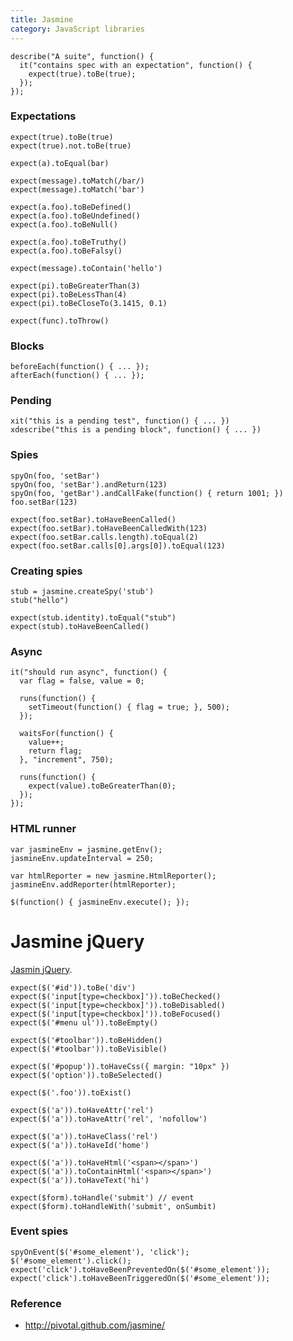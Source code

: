 ```yaml
---
title: Jasmine
category: JavaScript libraries
---
```


    describe("A suite", function() {
      it("contains spec with an expectation", function() {
        expect(true).toBe(true);
      });
    });

### Expectations

    expect(true).toBe(true)
    expect(true).not.toBe(true)

    expect(a).toEqual(bar)

    expect(message).toMatch(/bar/)
    expect(message).toMatch('bar')

    expect(a.foo).toBeDefined()
    expect(a.foo).toBeUndefined()
    expect(a.foo).toBeNull()

    expect(a.foo).toBeTruthy()
    expect(a.foo).toBeFalsy()

    expect(message).toContain('hello')

    expect(pi).toBeGreaterThan(3)
    expect(pi).toBeLessThan(4)
    expect(pi).toBeCloseTo(3.1415, 0.1)

    expect(func).toThrow()

### Blocks

    beforeEach(function() { ... });
    afterEach(function() { ... });

### Pending

    xit("this is a pending test", function() { ... })
    xdescribe("this is a pending block", function() { ... })

### Spies

    spyOn(foo, 'setBar')
    spyOn(foo, 'setBar').andReturn(123)
    spyOn(foo, 'getBar').andCallFake(function() { return 1001; })
    foo.setBar(123)

    expect(foo.setBar).toHaveBeenCalled()
    expect(foo.setBar).toHaveBeenCalledWith(123)
    expect(foo.setBar.calls.length).toEqual(2)
    expect(foo.setBar.calls[0].args[0]).toEqual(123)

### Creating spies

    stub = jasmine.createSpy('stub')
    stub("hello")

    expect(stub.identity).toEqual("stub")
    expect(stub).toHaveBeenCalled()

### Async

    it("should run async", function() {
      var flag = false, value = 0;

      runs(function() {
        setTimeout(function() { flag = true; }, 500);
      });

      waitsFor(function() {
        value++;
        return flag;
      }, "increment", 750);

      runs(function() {
        expect(value).toBeGreaterThan(0);
      });
    });

### HTML runner

    var jasmineEnv = jasmine.getEnv();
    jasmineEnv.updateInterval = 250;

    var htmlReporter = new jasmine.HtmlReporter();
    jasmineEnv.addReporter(htmlReporter);

    $(function() { jasmineEnv.execute(); });

Jasmine jQuery
==============

[Jasmin jQuery](https://github.com/velesin/jasmine-jquery).

    expect($('#id')).toBe('div')
    expect($('input[type=checkbox]')).toBeChecked()
    expect($('input[type=checkbox]')).toBeDisabled()
    expect($('input[type=checkbox]')).toBeFocused()
    expect($('#menu ul')).toBeEmpty()

    expect($('#toolbar')).toBeHidden()
    expect($('#toolbar')).toBeVisible()

    expect($('#popup')).toHaveCss({ margin: "10px" })
    expect($('option')).toBeSelected()

    expect($('.foo')).toExist()

    expect($('a')).toHaveAttr('rel')
    expect($('a')).toHaveAttr('rel', 'nofollow')

    expect($('a')).toHaveClass('rel')
    expect($('a')).toHaveId('home')

    expect($('a')).toHaveHtml('<span></span>')
    expect($('a')).toContainHtml('<span></span>')
    expect($('a')).toHaveText('hi')

    expect($form).toHandle('submit') // event
    expect($form).toHandleWith('submit', onSumbit)

### Event spies

    spyOnEvent($('#some_element'), 'click');
    $('#some_element').click();
    expect('click').toHaveBeenPreventedOn($('#some_element'));
    expect('click').toHaveBeenTriggeredOn($('#some_element'));

### Reference

 * http://pivotal.github.com/jasmine/
